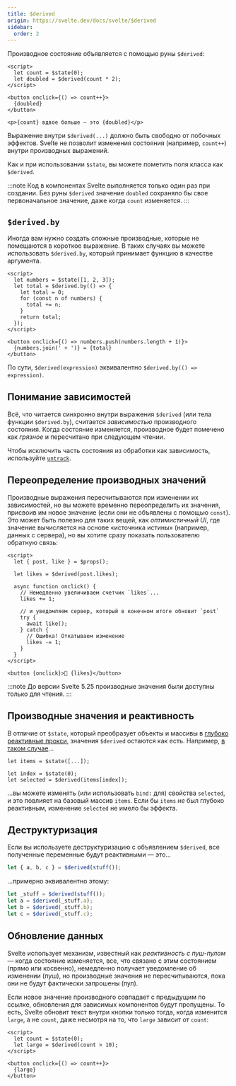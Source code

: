 ```yaml
---
title: $derived
origin: https://svelte.dev/docs/svelte/$derived
sidebar:
  order: 2
---
```


Производное состояние объявляется с помощью руны `$derived`:

```svelte
<script>
  let count = $state(0);
  let doubled = $derived(count * 2);
</script>

<button onclick={() => count++}>
  {doubled}
</button>

<p>{count} вдвое больше — это {doubled}</p>
```

Выражение внутри `$derived(...)` должно быть свободно от побочных эффектов. Svelte не позволит изменения состояния (например, `count++`) внутри производных выражений.

Как и при использовании `$state`, вы можете пометить поля класса как `$derived`.

:::note
Код в компонентах Svelte выполняется только один раз при создании. Без руны `$derived` значение `doubled` сохраняло бы свое первоначальное значение, даже когда `count` изменяется.
:::

## `$derived.by`

Иногда вам нужно создать сложные производные, которые не помещаются в короткое выражение. В таких случаях вы можете использовать `$derived.by`, который принимает функцию в качестве аргумента.

```svelte
<script>
  let numbers = $state([1, 2, 3]);
  let total = $derived.by(() => {
    let total = 0;
    for (const n of numbers) {
      total += n;
    }
    return total;
  });
</script>

<button onclick={() => numbers.push(numbers.length + 1)}>
  {numbers.join(' + ')} = {total}
</button>
```

По сути, `$derived(expression)` эквивалентно `$derived.by(() => expression)`.

## Понимание зависимостей

Всё, что читается синхронно внутри выражения `$derived` (или тела функции `$derived.by`), считается _зависимостью_ производного состояния. Когда состояние изменяется, производное будет помечено как _грязное_ и пересчитано при следующем чтении.

Чтобы исключить часть состояния из обработки как зависимость, используйте [`untrack`](https://svelte.dev/docs/svelte/svelte#untrack).

## Переопределение производных значений

Производные выражения пересчитываются при изменении их зависимостей, но вы можете временно переопределить их значения, присвоив им новое значение (если они не объявлены с помощью `const`). Это может быть полезно для таких вещей, как _оптимистичный UI_, где значение вычисляется на основе «источника истины» (например, данных с сервера), но вы хотите сразу показать пользователю обратную связь:

```svelte
<script>
  let { post, like } = $props();

  let likes = $derived(post.likes);

  async function onclick() {
    // Немедленно увеличиваем счетчик `likes`...
    likes += 1;

    // и уведомляем сервер, который в конечном итоге обновит `post`
    try {
      await like();
    } catch {
      // Ошибка! Откатываем изменение
      likes -= 1;
    }
  }
</script>

<button {onclick}>🧡 {likes}</button>
```

:::note
До версии Svelte 5.25 производные значения были доступны только для чтения.
:::

## Производные значения и реактивность

В отличие от `$state`, который преобразует объекты и массивы в [глубоко реактивные прокси](/runes/state#глубокое-состояние), значения `$derived` остаются как есть. Например, [в таком случае](https://svelte.dev/playground/untitled#H4sIAAAAAAAAE4VU22rjMBD9lUHd3aaQi9PdstS1A3t5XvpQ2Ic4D7I1iUUV2UjjNMX431eS7TRdSosxgjMzZ45mjt0yzffIYibvy0ojFJWqDKCQVBk2ZVup0LJ43TJ6rn2aBxw-FP2o67k9oCKP5dziW3hRaUJNjoYltjCyplWmM1JIIAn3FlL4ZIkTTtYez6jtj4w8WwyXv9GiIXiQxLVs9pfTMR7EuoSLIuLFbX7Z4930bZo_nBrD1bs834tlfvsBz9_SyX6PZXu9XaL4gOWn4sXjeyzftv4ZWfyxubpzxzg6LfD4MrooxELEosKCUPigQCMPKCZh0OtQE1iSxcsmdHuBvCiHZXALLXiN08EL3RRkaJ_kDVGle0HcSD5TPEeVtj67O4Nrg9aiSNtBY5oODJkrL5QsHtN2cgXp6nSJMWzpWWGasdlsGEMbzi5jPr5KFr0Ep7pdeM2-TCelCddIhDxAobi1jqF3cMaC1RKp64bAW9iFAmXGIHfd4wNXDabtOLN53w8W53VvJoZLh7xk4Rr3CoL-UNoLhWHrT1JQGcM17u96oES5K-kc2XOzkzqGCKL5De79OUTyyrg1zgwXsrEx3ESfx4Bz0M5UjVMHB24mw9SuXtXFoN13fYKOM1tyUT3FbvbWmSWCZX2Er-41u5xPoml45svRahl9Wb9aasbINJixDZwcPTbyTLZSUsAvrg_cPuCR7s782_WU8343Y72Qtlb8OYatwuOQvuN13M_hJKNfxann1v1U_B1KZ_D_mzhzhz24fw85CSz2irtN9w9HshBK7AQAAA==)...

```svelte
let items = $state([...]);

let index = $state(0);
let selected = $derived(items[index]);
```

...вы можете изменять (или использовать `bind:` для) свойства `selected`, и это повлияет на базовый массив `items`. Если бы `items` _не_ был глубоко реактивным, изменение `selected` не имело бы эффекта.

## Деструктуризация

Если вы используете деструктуризацию с объявлением `$derived`, все полученные переменные будут реактивными — это...

```js
let { a, b, c } = $derived(stuff());
```

...примерно эквивалентно этому:

```js
let _stuff = $derived(stuff());
let a = $derived(_stuff.a);
let b = $derived(_stuff.b);
let c = $derived(_stuff.c);
```

## Обновление данных

Svelte использует механизм, известный как _реактивность с пуш-пулом_ — когда состояние изменяется, все, что связано с этим состоянием (прямо или косвенно), немедленно получает уведомление об изменении (пуш), но производные значения не пересчитываются, пока они не будут фактически запрошены (пул).

Если новое значение производного совпадает с предыдущим по ссылке, обновления для зависимых компонентов будут пропущены. То есть, Svelte обновит текст внутри кнопки только тогда, когда изменится `large`, а не `count`, даже несмотря на то, что `large` зависит от `count`:

```svelte
<script>
  let count = $state(0);
  let large = $derived(count > 10);
</script>

<button onclick={() => count++}>
  {large}
</button>
```

